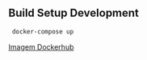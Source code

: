 ## Build Setup Development

```bash
 docker-compose up
```
[Imagem Dockerhub](https://hub.docker.com/repository/docker/vinny1892/eventfeedback-backend)